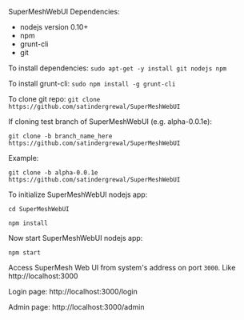 SuperMeshWebUI Dependencies:
 - nodejs version 0.10+
 - npm
 - grunt-cli
 - git
 
To install dependencies: `sudo apt-get -y install git nodejs npm`

To install grunt-cli: `sudo npm install -g grunt-cli`

To clone git repo: `git clone https://github.com/satindergrewal/SuperMeshWebUI`

If cloning test branch of SuperMeshWebUI (e.g. alpha-0.0.1e):

`git clone -b branch_name_here https://github.com/satindergrewal/SuperMeshWebUI`

Example:

`git clone -b alpha-0.0.1e https://github.com/satindergrewal/SuperMeshWebUI`

To initialize SuperMeshWebUI nodejs app:

`cd SuperMeshWebUI`

`npm install`

Now start SuperMeshWebUI nodejs app:

`npm start`

Access SuperMesh Web UI from system's address on port `3000`. Like http://localhost:3000

Login page: http://localhost:3000/login

Admin page: http://localhost:3000/admin
